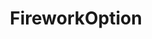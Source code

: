 ---
layout: default
title: FireworkOption
parent: Options
grand_parent: Wiki
back_to_top: true
back_to_top_text: "Back to top"
---